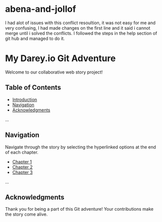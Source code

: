 # abena-and-jollof
 I had alot of issues with this conflict resoultion, it was not easy for me and very confusing, I had made
changes on the first line and it said i cannot merge until i solved the conflicts. I followed the steps in the help section of git hub and managed to do it.

# My Darey.io Git Adventure

Welcome to our collaborative web story project!

## Table of Contents

- [Introduction](#introduction)
- [Navigation](#navigation)
- [Acknowledgments](#acknowledgments)

...

## Navigation

Navigate through the story by selecting the hyperlinked options at the end of each chapter.

- [Chapter 1](./chapter-1.md)
- [Chapter 2](./chapter-2.md)
- [Chapter 3](./chapter-3.md)

...

## Acknowledgments

Thank you for being a part of this Git adventure! Your contributions make the story come alive.

